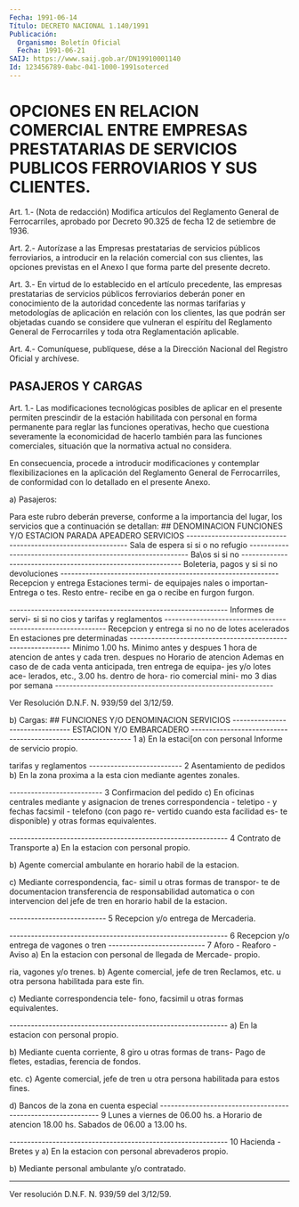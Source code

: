 ```yaml
---
Fecha: 1991-06-14
Título: DECRETO NACIONAL 1.140/1991
Publicación:
  Organismo: Boletín Oficial
  Fecha: 1991-06-21
SAIJ: https://www.saij.gob.ar/DN19910001140
Id: 123456789-0abc-041-1000-1991soterced
---
```

# OPCIONES EN RELACION COMERCIAL ENTRE EMPRESAS PRESTATARIAS DE SERVICIOS PUBLICOS FERROVIARIOS Y SUS CLIENTES.

<a id="1"></a>
Art. 1.- (Nota de redacción) Modifica artículos del Reglamento General  de  Ferrocarriles, aprobado por Decreto 90.325 de fecha 12 de setiembre de 1936.

<a id="2"></a>
Art.  2.-  Autorízase a las Empresas prestatarias de servicios públicos ferroviarios,  a  introducir  en la relación comercial con sus clientes, las opciones previstas en  el Anexo I que forma parte del presente decreto.

<a id="3"></a>
Art. 3.- En virtud de lo establecido en el artículo precedente, las   empresas  prestatarias  de  servicios  públicos  ferroviarios deberán  poner  en  conocimiento  de  la  autoridad  concedente las normas tarifarias y metodologías de aplicación en relación  con los clientes,  las  que  podrán  ser  objetadas cuando se considere que vulneran  el espíritu del Reglamento  General  de  Ferrocarriles  y toda otra Reglamentación aplicable.

<a id="4"></a>
Art. 4.- Comuníquese, publíquese, dése a la Dirección Nacional del Registro Oficial y archívese.

## PASAJEROS Y CARGAS

<a id="1"></a>
Art. 1.- Las modificaciones tecnológicas posibles de aplicar en el presente  permiten  prescindir  de  la  estación  habilitada con personal en forma permanente para reglar las funciones  operativas, hecho que cuestiona severamente la economicidad de hacerlo  también para  las  funciones comerciales, situación que la normativa actual no considera.

En consecuencia,  procede  a introducir modificaciones y contemplar flexibilizaciones  en  la  aplicación  del  Reglamento  General  de Ferrocarriles, de conformidad  con  lo  detallado  en  el  presente Anexo.

a) Pasajeros:

Para  este  rubro  deberán preverse, conforme a la importancia  del lugar, los servicios que a continuación se detallan: ##                                  DENOMINACION FUNCIONES Y/O          ESTACION           PARADA     APEADERO  SERVICIOS ------------------------------------------------------------- Sala de espera           si               si o          no                                          refugio ------------------------------------------------------------- Ba\os                    si               si            no ------------------------------------------------------------- Boleteria, pagos y       si               si            no devoluciones ------------------------------------------------------------- Recepcion y entrega   Estaciones termi- de equipajes          nales o importan-   Entrega o                      tes. Resto entre-   recibe en                      ga o recibe en      furgon                      furgon.

------------------------------------------------------------- Informes de servi-       si               si            no cios y tarifas y reglamentos ------------------------------------------------------------- Recepcion y entrega      si               no            no de lotes acelerados   En estaciones pre                      determinadas -------------------------------------------------------------                      Minimo 1.00 hs.     Minimo                      antes y despues     1 hora                      de atencion de      antes y                      cada tren.          despues       no Horario de atencion   Ademas en caso de   de cada                      venta anticipada,   tren                      entrega de equipa-                      jes y/o lotes ace-                      lerados, etc., 3.00                      hs. dentro de hora-                      rio comercial mini-                      mo 3 dias por semana -------------------------------------------------------------

Ver Resolución D.N.F. N. 939/59 del 3/12/59.

<a id="2"></a>
b) Cargas: ##    FUNCIONES Y/O                    DENOMINACION      SERVICIOS              --------------------------------                              ESTACION Y/O EMBARCADERO -------------------------------------------------------------          1                  a) En la estaci[on con personal Informe de servicio          propio.

tarifas y reglamentos --------------------------          2 Asentamiento de pedidos      b) En la zona proxima a la esta                             cion mediante agentes zonales.

--------------------------          3 Confirmacion del pedido     c) En oficinas centrales mediante y asignacion de trenes      correspondencia - teletipo - y fechas                    facsimil - telefono (con pago re-                            vertido cuando esta facilidad es-                            te disponible) y otras formas                            equivalentes.

-------------------------------------------------------------          4 Contrato de Transporte      a) En la estacion con personal                            propio.

b) Agente comercial ambulante en                            horario habil de la estacion.

c) Mediante correspondencia, fac-                            simil u otras formas de transpor-                            te de documentacion transferencia                            de responsabilidad automatica o                            con intervencion del jefe de tren                            en horario habil de la estacion.

---------------------------          5 Recepcion y/o entrega de Mercaderia.

-------------------------------------------------------------          6 Recepcion y/o entrega de vagones o tren ---------------------------          7 Aforo - Reaforo - Aviso     a) En la estacion con personal de llegada de Mercade-      propio.

ria, vagones y/o trenes.    b) Agente comercial, jefe de tren Reclamos, etc.              u otra persona habilitada para                            este fin.

c) Mediante correspondencia tele-                            fono, facsimil u otras formas                            equivalentes.

-------------------------------------------------------------                               a) En la estacion con personal                               propio.

b) Mediante cuenta corriente,          8                    giro u otras formas de trans- Pago de fletes, estadias,      ferencia de fondos.

etc.                           c) Agente comercial, jefe de                               tren u otra persona habilitada                               para estos fines.

d) Bancos de la zona en cuenta                               especial -------------------------------------------------------------          9                    Lunes a viernes de 06.00 hs. a Horario de atencion            18.00 hs. Sabados de 06.00 a                               13.00 hs.

-------------------------------------------------------------         10 Hacienda - Bretes y            a) En la estacion con personal abrevaderos                    propio.

b) Mediante personal ambulante                               y/o contratado.

-------------------------------------------------------------

Ver resolución D.N.F. N. 939/59 del 3/12/59.